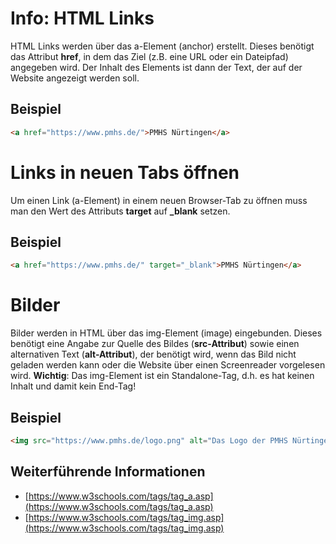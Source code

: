 # Info: HTML Links
HTML Links werden über das a-Element (anchor) erstellt. Dieses benötigt das Attribut **href**, in dem das Ziel (z.B. eine URL oder ein Dateipfad) angegeben wird. Der Inhalt des Elements ist dann der Text, der auf der Website angezeigt werden soll. 

## Beispiel
```html
<a href="https://www.pmhs.de/">PMHS Nürtingen</a>
```

# Links in neuen Tabs öffnen
Um einen Link (a-Element) in einem neuen Browser-Tab zu öffnen muss man den Wert des Attributs **target** auf **_blank** setzen.

## Beispiel
```html
<a href="https://www.pmhs.de/" target="_blank">PMHS Nürtingen</a>
```

# Bilder
Bilder werden in HTML über das img-Element (image) eingebunden. Dieses benötigt eine Angabe zur Quelle des Bildes (**src-Attribut**) sowie einen alternativen Text (**alt-Attribut**), der benötigt wird, wenn das Bild nicht geladen werden kann oder die Website über einen Screenreader vorgelesen wird. **Wichtig**: Das img-Element ist ein Standalone-Tag, d.h. es hat keinen Inhalt und damit kein End-Tag!

## Beispiel
```html
<img src="https://www.pmhs.de/logo.png" alt="Das Logo der PMHS Nürtingen">.
```

## Weiterführende Informationen
- [https://www.w3schools.com/tags/tag_a.asp](https://www.w3schools.com/tags/tag_a.asp)
- [https://www.w3schools.com/tags/tag_img.asp](https://www.w3schools.com/tags/tag_img.asp)